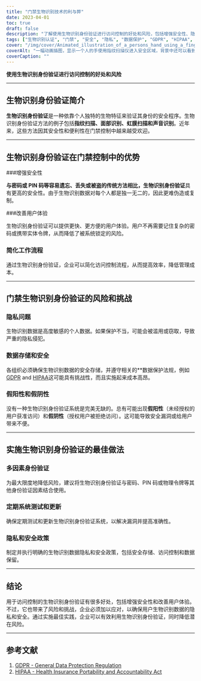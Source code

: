 ```yaml
---
title: "门禁生物识别技术的利与弊"
date: 2023-04-01
toc: true
draft: false
description: "了解使用生物识别身份验证进行访问控制的好处和风险，包括增强安全性、隐私问题和最佳实施方法。"
tags: ["生物识别认证", "门禁", "安全", "隐私", "数据保护", "GDPR", "HIPAA", "误报", "误报", "多因素认证", "系统测试", "安全政策", "效率", "便利", "独特身份", "简化的工作流程", "脆弱性", "降低风险", "用户体验", "网络安全"]
cover: "/img/cover/Animated_illustration_of_a_persons_hand_using_a_fingerprint.png"
coverAlt: "一幅动画插图，显示一个人的手使用指纹扫描仪进入安全区域，背景中还可以看到一个人的脸部和虹膜。"
coverCaption: ""
---
```


**使用生物识别身份验证进行访问控制的好处和风险**

______

## 生物识别身份验证简介

**生物识别身份验证**是一种依靠个人独特的生物特征来验证其身份的安全程序。生物识别身份验证方法的例子包括**指纹扫描、面部识别、虹膜扫描和声音识别**。近年来，这些方法因其安全性和便利性在门禁控制中越来越受欢迎。

______

## 生物识别身份验证在门禁控制中的优势

###增强安全性

**与密码或 PIN 码等容易遗忘、丢失或被盗的传统方法相比，生物识别身份验证**具有更高的安全性。由于生物识别数据对每个人都是独一无二的，因此更难伪造或复制。

###改善用户体验

生物识别身份验证可以提供更快、更方便的用户体验。用户不再需要记住复杂的密码或携带实体令牌，从而降低了被系统锁定的风险。

### 简化工作流程

通过生物识别身份验证，企业可以简化访问控制流程，从而提高效率，降低管理成本。

______

## 门禁生物识别身份验证的风险和挑战

### 隐私问题

生物识别数据是高度敏感的个人数据。如果保护不当，可能会被滥用或窃取，导致严重的隐私侵犯。

### 数据存储和安全

各组织必须确保生物识别数据的安全存储，并遵守相关的**数据保护法规，例如 [GDPR](https://gdpr.eu/) and [HIPAA](https://www.hhs.gov/hipaa/index.html)这可能具有挑战性，而且实施起来成本高昂。

### 假阳性和假阴性

没有一种生物识别身份验证系统是完美无缺的。总有可能出现**假阳性**（未经授权的用户获准访问）和**假阴性**（授权用户被拒绝访问）。这可能导致安全漏洞或给用户带来不便。

______

## 实施生物识别身份验证的最佳做法

### 多因素身份验证

为最大限度地降低风险，建议将生物识别身份验证与密码、PIN 码或物理令牌等其他身份验证因素结合使用。

### 定期系统测试和更新

确保定期测试和更新生物识别身份验证系统，以解决漏洞并提高准确性。

### 隐私和安全政策

制定并执行明确的生物识别数据隐私和安全政策，包括安全存储、访问控制和数据保留。

______

## 结论

用于访问控制的生物识别身份验证有很多好处，包括增强安全性和改善用户体验。不过，它也带来了风险和挑战，企业必须加以应对，以确保用户生物识别数据的隐私和安全。通过实施最佳实践，企业可以有效利用生物识别身份验证，同时降低潜在风险。

______

## 参考文献

1. [GDPR - General Data Protection Regulation](https://gdpr.eu/)
2. [HIPAA - Health Insurance Portability and Accountability Act](https://www.hhs.gov/hipaa/index.html)

